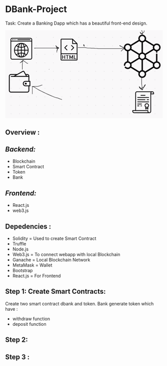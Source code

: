 # DBank-Project

Task: Create a Banking Dapp which has a beautiful front-end design.

![alt text](Project-Exp.png " blockchain project expalained ")

## Overview :

*Backend:*
----------
- Blockchain 
- Smart Contract
- Token
- Bank

*Frontend:*
-----------
- React.js
- web3.js 

## Depedencies :

- Solidity = Used to create Smart Contract
- Truffle 
- Node.js 
- Web3.js = To connect webapp with local Blockchain
- Ganache = Local Blockchain Network
- MetaMask = Wallet
- Bootstrap
- React.js = For Frontend 

## Step 1: Create Smart Contracts:

Create two smart contract dbank and token. Bank generate token which have : 

- withdraw function
- deposit function   

## Step 2: 

## Step 3 :
